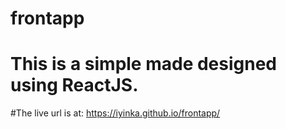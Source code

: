 # frontapp

# This is a simple made designed using ReactJS.

#The live url is at: https://iyinka.github.io/frontapp/
